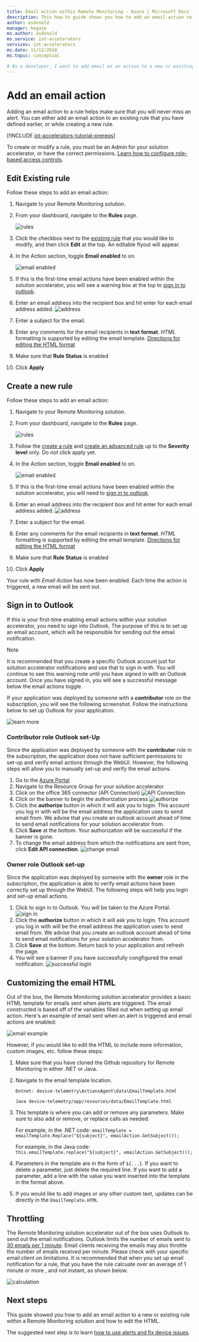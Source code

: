 ```yaml
---
title: Email action within Remote Monitoring - Azure | Microsoft Docs
description: This how-to guide shows you how to add an email action to a new or existing rule.
author: asdonald
manager: hegate
ms.author: asdonald
ms.service: iot-accelerators
services: iot-accelerators
ms.date: 11/12/2018
ms.topic: conceptual

# As a developer, I want to add email as an action to a new or existing rule within my Remote Monitoring solution.
---
```



# Add an email action
Adding an email action to a rule helps make sure that you will never miss an alert. You can either add an email action to an existing rule that you have defined earlier, or while creating a new rule. 

[!INCLUDE [iot-accelerators-tutorial-prereqs](../../includes/iot-accelerators-tutorial-prereqs.md)]

To create or modify a rule, you must be an Admin for your solution accelerator, or have the correct permissions. [Learn how to configure role-based access controls](iot-accelerators-remote-monitoring-rbac.md).

## Edit Existing rule

Follow these steps to add an email action:
  1. Navigate to your Remote Monitoring solution.
  2. From your dashboard, navigate to the **Rules** page.

      ![rules](./media/iot-accelerators-remote-monitoring-email-actions/rules.png)

  3. Click the checkbox next to the [existing rule](iot-accelerators-remote-monitoring-automate#edit-an-existing-rule) that you would like to modify, and then click **Edit** at the top. An editable flyout will appear.
  4. In the Action section, toggle **Email enabled** to on. 

      ![email enabled](./media/iot-accelerators-remote-monitoring-email-actions/emailenabled.png)

  5. If this is the first-time email actions have been enabled within the solution accelerator, you will see a warning box at the top to [sign in to outlook](#outlook).
  6. Enter an email address into the recipient box and hit enter for each email address added. 
      ![address](./media/iot-accelerators-remote-monitoring-email-actions/address.png)
  7. Enter a subject for the email.
  8. Enter any comments for the email recipients in **text format**. *HTML* formatting is supported by editing the email template. [Directions for editing the HTML format](#htmledit)
  9. Make sure that **Rule Status** is enabled
  10. Click **Apply**

## Create a new rule

Follow these steps to add an email action:
  1. Navigate to your Remote Monitoring solution.
  2. From your dashboard, navigate to the **Rules** page. 

      ![rules](./media/iot-accelerators-remote-monitoring-email-actions/rules.png)

  3. Follow the [create a rule](iot-accelerators-remote-monitoring-automate#create-a-rule) and [create an advanced rule](iot-accelerators-remote-monitoring-automate#create-an-advanced-rule) up to the **Severity level** only. Do *not* click apply yet. 
  4. In the Action section, toggle **Email enabled** to on. 

      ![email enabled](./media/iot-accelerators-remote-monitoring-email-actions/emailenabled.png)

  5. If this is the first-time email actions have been enabled within the solution accelerator, you will need to [sign in to outlook](#outlook).
  6. Enter an email address into the recipient box and hit enter for each email address added. 
      ![address](./media/iot-accelerators-remote-monitoring-email-actions/address.png)
  7. Enter a subject for the email.
  8. Enter any comments for the email recipients in **text format**. *HTML* formatting is supported by editing the email template. [Directions for editing the HTML format](#htmledit)
  9. Make sure that **Rule Status** is enabled
  10. Click **Apply**

Your rule with *Email Action* has now been enabled. Each time the action is triggered, a new email will be sent out. 

## Sign in to Outlook <a name="outlook"></a>

If this is your first-time enabling email actions within your solution accelerator, you need to sign into Outlook. The purpose of this is to set up an email account, which will be responsible for sending out the email notification. 

> [!NOTE] 
> It is recommended that you create a specific Outlook account just for solution accelerator notifications and use that to sign in with. You will continue to see this warning note until you have signed in with an Outlook account. Once you have signed in, you will see a successful message below the email actions toggle. 

If your application was deployed by someone with a **contributor** role on the subscription, you will see the following screenshot. Follow the instructions below to set up Outlook for your application. 

![learn more](./media/iot-accelerators-emailactions/learnmore.png)

### Contributor role Outlook set-Up
Since the application was deployed by someone with the **contributor** role in the subscription, the application does 
not have sufficient permissions to set-up and verify email actions through the WebUI. However, the following steps will allow you to manually set-up and verify the email actions. 

  1. Go to the [Azure Portal](https://portal.azure.com)
  2. Navigate to the Resource Group for your solution accelerator
  3. Click on the office 365 connector (API Connection)
    ![API Connection](./media/iot-accelerators-emailactions/apiconnector.png)
  4. Click on the banner to begin the authorization process
    ![authorize](./media/iot-accelerators-emailactions/connector.png)
  5. Click the **authorize** button in which it will ask you to login. This account you log in with will be the email address the application uses to send email from. We advise that you create an outlook account ahead of time to send email notifications for your solution accelerator from.
  7. Click **Save** at the bottom. Your authorization will be successful if the banner is gone.
  9. To change the email address from which the notifications are sent from, click **Edit API connection**.
    ![change email](./media/iot-accelerators-emailactions/editemail.png)

### Owner role Outlook set-up
Since the application was deployed by someone with the **owner** role in the subscription, the application is able to verify email actions have been correctly set up through the WebUI. The following steps will help you login and set-up email actions.

  1. Click to sign in to Outlook. You will be taken to the Azure Portal.
    ![sign in](./media/iot-accelerators-emailactions/owneroutlook.png)
  2. Click the **authorize** button in which it will ask you to login. This account you log in with will be the email address the application uses to send email from. We advise that you create an outlook account ahead of time to send email notifications for your solution accelerator from. 
  3. Click **Save** at the bottom. Return back to your application and refresh the page. 
  4. You will see a banner if you have successfully congfigured the email notification. 
    ![successful login](./media/iot-accelerators-emailactions/success.png)

## Customizing the email HTML <a name="htmledit"></a>

Out of the box, the Remote Monitoring solution accelerator provides a basic HTML template for emails sent when alerts are triggered. The email constructed is based off of the variables filled out when setting up email action. Here's an example of email sent when an alert is triggered and email actions are enabled: 

![email example](./media/iot-accelerators-remote-monitoring-email-actions/emailtemplate.png)

However, if you would like to edit the HTML to include more information, custom images, etc. follow these steps:
  1. Make sure that you have cloned the Github repository for Remote Monitoring in either .NET or Java. 
  2. Navigate to the email template location.
    
      `Dotnet: device-telemetry\ActionsAgent\data\EmailTemplate.html`
    
      `Java device-telemetry/app/resources/data/EmailTemplate.html`
  3. This template is where you can add or remove any parameters. Make sure to also add or remove, or replace calls as needed. 

      For example, in the .NET code: 
      `emailTemplate = emailTemplate.Replace("${subject}", emailAction.GetSubject());`

      For example, in the Java code:
      `this.emailTemplate.replace("${subject}", emailAction.GetSubject());`
  4. Parameters in the template are in the form of `${...}`. If you want to delete a parameter, just delete the required line. If you want to add a parameter, add a line with the value you want inserted into the template in the format above. 
  5. If you would like to add images or any other custom text, updates can be directly in the `EmailTemplate.HTML`

## Throttling

The Remote Monitoring solution accelerator out of the box uses Outlook to send out the email notifications. Outlook limits the number of emails sent to [30 emails per 1 minute](https://docs.microsoft.com/office365/servicedescriptions/exchange-online-service-description/exchange-online-limits#receiving-and-sending-limits). Email clients receiving the emails may also throttle the number of emails received per minute. Please check with your specific email client on limitations. It is recommended that when you set up email notification for a rule, that you have the rule calcuate over an average of 1 minute or more , and not instant, as shown below. 

![calculation](./media/iot-accelerators-emailactions/calculation.png)

## Next steps

This guide showed you how to add an email action to a new or existing rule within a Remote Monitoring solution and how to edit the HTML.

The suggested next step is to learn [how to use alerts and fix device issues](iot-accelerators-remote-monitoring-maintain.md).

